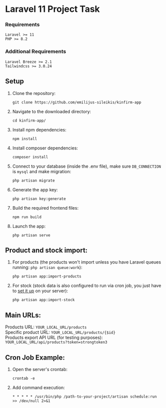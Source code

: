 # Laravel 11 Project Task

### Requirements
    Laravel >= 11
    PHP >= 8.2

### Additional Requirements
    Laravel Breeze >= 2.1
    Tailwindcss >= 3.0.24

## Setup

1. Clone the repository:
    ```
    git clone https://github.com/emilijus-sileikis/kinfirm-app
    ```
2. Navigate to the downloaded directory:
    ```
    cd kinfirm-app/
    ```
3. Install npm dependencies:
    ```
    npm install
    ```
4. Install composer dependencies:
    ```
    composer install
    ```
5. Connect to your database (inside the .env file), make sure ```DB_CONNECTION``` is ```mysql``` and make migration:
    ```
    php artisan migrate
    ```
6. Generate the app key:
    ```
    php artisan key:generate
    ```
7. Build the required frontend files:
    ```
    npm run build
    ```
8. Launch the app:
    ```
    php artisan serve
    ```
    
## Product and stock import:

1. For products (the products won't import unless you have Laravel queues running: ```php artisan queue:work```):
    ```
    php artisan app:import-products
    ```
2. For stock (stock data is also configured to run via cron job, you just have to [set it up](#cron-job-example) on your server):
    ```
    php artisan app:import-stock
    ```

## Main URLs:

Products URL:
    ```
    YOUR_LOCAL_URL/products
    ```<br>
Specific product URL:
    ```
    YOUR_LOCAL_URL/products/{$id}
    ```<br>
Products export API URL (for testing purposes):
    ```
    YOUR_LOCAL_URL/api/products?token=strongtoken3
    ```<br>

## Cron Job Example:

1. Open the server's crontab:
   ```
   crontab -e
   ```
2. Add command execution:
   ```
   * * * * * /usr/bin/php /path-to-your-project/artisan schedule:run >> /dev/null 2>&1
   ```
